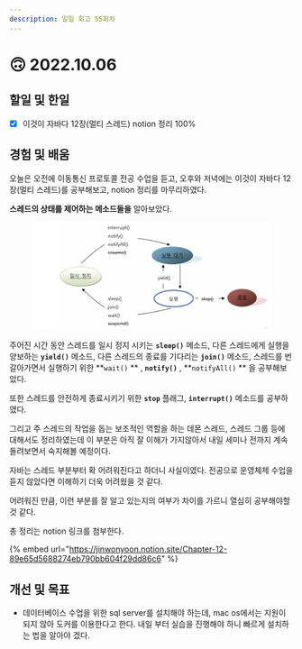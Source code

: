 ```yaml
---
description: 일일 회고 55회차
---
```


# 🙃 2022.10.06

## 할일 및 한일&#x20;

* [x] 이것이 자바다 12장(멀티 스레드) notion 정리 100%&#x20;

## 경험 및 배움&#x20;

오늘은 오전에 이동통신 프로토콜 전공 수업을 듣고, 오후와 저녁에는 이것이 자바다 12장(멀티 스레드)를 공부해보고, notion 정리를 마무리하였다.

**스레드의 상태를 제어하는 메소드들을** 알아보았다.

<figure><img src="../.gitbook/assets/image (1) (4).png" alt=""><figcaption></figcaption></figure>

주어진 시간 동안 스레드를 일시 정지 시키는 **`sleep()`** 메소드, 다른 스레드에게 실행을 양보하는 **`yield()`** 메소드, 다른 스레드의 종료를 기다리는 **`join()`** 메소드, 스레드를 번갈아가면서 실행하기 위한 **`wait()` ** , **`notify()`** , **`notifyAll()` ** 을 공부해보았다.

또한 스레드를 안전하게 종료시키기 위한 **`stop`** 플래그, **`interrupt()`** 메소드를 공부하였다.

그리고 주 스레드의 작업을 돕는 보조적인 역할을 하는 데몬 스레드, 스레드 그룹 등에 대해서도 정리하였는데 이 부분은 아직 잘 이해가 가지않아서 내일 세미나 전까지 계속 돌려보면서 숙지해볼 예정이다.

자바는 스레드 부분부터 확 어려워진다고 하더니 사실이였다. 전공으로 운영체제 수업을 듣지 않았다면 이해하기 더욱 어려웠을 것 같다.

어려워진 만큼, 이런 부분를 잘 알고 있는지의 여부가 차이를 가르니 열심히 공부해야할 것 같다.

총 정리는 notion 링크를 첨부한다.

{% embed url="https://jinwonyoon.notion.site/Chapter-12-89e65d5688274eb790bb604f29dd86c6" %}

## 개선 및 목표&#x20;

* 데이터베이스 수업을 위한 sql server를 설치해야 하는데, mac os에서는 지원이 되지 않아 도커를 이용한다고 한다. 내일 부터 실습을 진행해야 하니 빠르게 설치하는 법을 알아야 겠다.&#x20;

